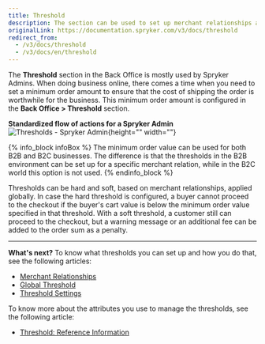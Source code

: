 ```yaml
---
title: Threshold
description: The section can be used to set up merchant relationships and global thresholds in the Back Office.
originalLink: https://documentation.spryker.com/v3/docs/threshold
redirect_from:
  - /v3/docs/threshold
  - /v3/docs/en/threshold
---
```


The **Threshold** section in the Back Office is mostly used by Spryker Admins.
When doing business online, there comes a time when you need to set a minimum order amount to ensure that the cost of shipping the order is worthwhile for the business. This minimum order amount is configured in the **Back Office > Threshold** section.

**Standardized flow of actions for a Spryker Admin**
![Thresholds - Spryker Admin](https://spryker.s3.eu-central-1.amazonaws.com/docs/User+Guides/Back+Office+User+Guides/Threshold/threshold-section.png){height="" width=""}

{% info_block infoBox %}
The minimum order value can be used for both B2B and B2C businesses. The difference is that the thresholds in the B2B environment can be set up for a specific merchant relation, while in the B2C world this option is not used.
{% endinfo_block %}

Thresholds can be hard and soft, based on merchant relationships, applied globally. In case the hard threshold is configured, a buyer cannot proceed to the checkout if the buyer's cart value is below the minimum order value specified in that threshold. With a soft threshold, a customer still can proceed to the checkout, but a warning message or an additional fee can be added to the order sum as a penalty. 
***
**What's next?**
To know what thresholds you can set up and how you do that, see the following articles:
* [Merchant Relationships](/docs/scos/user/user-guides/202001.0/back-office-user-guide/thresholds/merchant-relationships/managing-merchant-relationships-thresholds.html)
* [Global Threshold](/docs/scos/user/user-guides/202001.0/back-office-user-guide/thresholds/global-threshold/managing-global-threshold.html)
* [Threshold Settings](/docs/scos/user/user-guides/202001.0/back-office-user-guide/thresholds/threshold-settings/managing-threshold-settings.html)

To know more about the attributes you use to manage the thresholds, see the following article:
* [Threshold: Reference Information](/docs/scos/user/user-guides/202001.0/back-office-user-guide/thresholds/references/threshold-reference-information.html)

